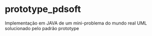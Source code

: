 # prototype_pdsoft
Implementação em JAVA de um mini-problema do mundo real UML solucionado pelo padrão prototype
